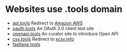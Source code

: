 # Websites use .tools domain

* [api.tools](http://api.tools) Redirect to [Amazon AWS](https://aws.amazon.com/)
* [oauth.tools](https://oauth.tools/) An OAuth 2.0 client test site
* [openapi.tools](https://openapi.tools/) An curator site to introduce Open API
* [csv.tools](http://csv.tools) Redirect to [xcsv.info](https://xcsv.info/)
* [fastlane.tools](https://fastlane.tools/)
